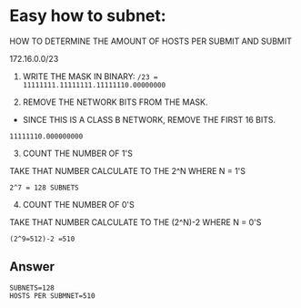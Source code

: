 # Easy how to subnet:

HOW TO DETERMINE THE AMOUNT OF HOSTS PER SUBMIT AND SUBMIT 

172.16.0.0/23

1. WRITE THE MASK IN BINARY:
``/23 = 11111111.11111111.11111110.00000000``

2. REMOVE THE NETWORK BITS FROM THE MASK. 
- SINCE THIS IS A CLASS B NETWORK, REMOVE THE FIRST 16 BITS.

``11111110.000000000``

3. COUNT THE NUMBER OF 1'S 

TAKE THAT NUMBER CALCULATE TO THE 2^N WHERE N = 1'S

``2^7 = 128 SUBNETS``

4. COUNT THE NUMBER OF 0'S

TAKE THAT NUMBER CALCULATE TO THE (2^N)-2 WHERE N = 0'S

``(2^9=512)-2 =510``

## Answer
```
SUBNETS=128
HOSTS PER SUBMNET=510
```
